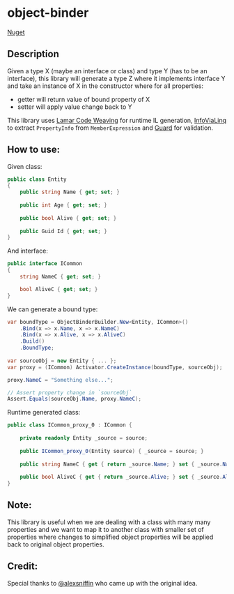 # object-binder

[Nuget](https://www.nuget.org/packages/ObjectBinder/)

## Description
Given a type X (maybe an interface or class) and type Y (has to be an interface), this library will generate a type Z where it implements interface Y and take an instance of X in the constructor where for all properties:

- getter will return value of bound property of X
- setter will apply value change back to Y

This library uses [Lamar Code Weaving](https://jasperfx.github.io/lamar/documentation/compilation/) for runtime IL generation, [InfoViaLinq](https://github.com/amir734jj/InfoViaLinq) to extract `PropertyInfo` from `MemberExpression` and [Guard](https://github.com/safakgur/guard) for validation.

## How to use:
Given class:
```csharp
public class Entity
{
    public string Name { get; set; }
    
    public int Age { get; set; }
    
    public bool Alive { get; set; }
    
    public Guid Id { get; set; }
}
```
And interface:
```csharp
public interface ICommon
{
    string NameC { get; set; }

    bool AliveC { get; set; }
}
```

We can generate a bound type:
```csharp
var boundType = ObjectBinderBuilder.New<Entity, ICommon>()
    .Bind(x => x.Name, x => x.NameC)
    .Bind(x => x.Alive, x => x.AliveC)
    .Build()
    .BoundType;
    
var sourceObj = new Entity { ... };
var proxy = (ICommon) Activator.CreateInstance(boundType, sourceObj);

proxy.NameC = "Something else...";

// Assert property change in `sourceObj`
Assert.Equals(sourceObj.Name, proxy.NameC);
```

Runtime generated class:
```csharp
public class ICommon_proxy_0 : ICommon {
    
    private readonly Entity _source = source;
    
    public ICommon_proxy_0(Entity source) { _source = source; }
    
    public string NameC { get { return _source.Name; } set { _source.Name = value; } }
    
    public bool AliveC { get { return _source.Alive; } set { _source.Alice = value; } }
}
```

## Note:
This library is useful when we are dealing with a class with many many properties and we want to map it to another class with smaller set of properties where changes to simplified object properties will be applied back to original object properties.

## Credit:
Special thanks to [@alexsniffin](https://github.com/alexsniffin) who came up with the original idea.

